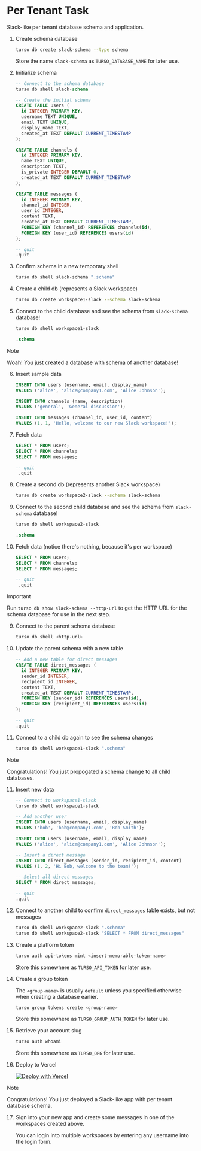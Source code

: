 # Per Tenant Task

Slack-like per tenant database schema and application.

1. Create schema database

   ```bash
   turso db create slack-schema --type schema
   ```

   Store the name `slack-schema` as `TURSO_DATABASE_NAME` for later use.

2. Initialize schema

   ```sql
   -- Connect to the schema database
   turso db shell slack-schema

   -- Create the initial schema
   CREATE TABLE users (
     id INTEGER PRIMARY KEY,
     username TEXT UNIQUE,
     email TEXT UNIQUE,
     display_name TEXT,
     created_at TEXT DEFAULT CURRENT_TIMESTAMP
   );

   CREATE TABLE channels (
     id INTEGER PRIMARY KEY,
     name TEXT UNIQUE,
     description TEXT,
     is_private INTEGER DEFAULT 0,
     created_at TEXT DEFAULT CURRENT_TIMESTAMP
   );

   CREATE TABLE messages (
     id INTEGER PRIMARY KEY,
     channel_id INTEGER,
     user_id INTEGER,
     content TEXT,
     created_at TEXT DEFAULT CURRENT_TIMESTAMP,
     FOREIGN KEY (channel_id) REFERENCES channels(id),
     FOREIGN KEY (user_id) REFERENCES users(id)
   );

   -- quit
   .quit
   ```

3. Confirm schema in a new temporary shell

   ```bash
   turso db shell slack-schema ".schema"
   ```

4. Create a child db (represents a Slack workspace)

   ```bash
   turso db create workspace1-slack --schema slack-schema
   ```

5. Connect to the child database and see the schema from `slack-schema` database!

   ```bash
   turso db shell workspace1-slack
   ```

   ```sql
   .schema
   ```

> [!NOTE]
> Woah! You just created a database with schema of another database!

6. Insert sample data

   ```sql
   INSERT INTO users (username, email, display_name)
   VALUES ('alice', 'alice@company1.com', 'Alice Johnson');

   INSERT INTO channels (name, description)
   VALUES ('general', 'General discussion');

   INSERT INTO messages (channel_id, user_id, content)
   VALUES (1, 1, 'Hello, welcome to our new Slack workspace!');
   ```

7. Fetch data

   ```sql
   SELECT * FROM users;
   SELECT * FROM channels;
   SELECT * FROM messages;

   -- quit
    .quit
   ```

8. Create a second db (represents another Slack workspace)

   ```bash
   turso db create workspace2-slack --schema slack-schema
   ```

9. Connect to the second child database and see the schema from `slack-schema` database!

   ```bash
   turso db shell workspace2-slack
   ```

   ```sql
   .schema
   ```

10. Fetch data (notice there's nothing, because it's per workspace)

    ```sql
    SELECT * FROM users;
    SELECT * FROM channels;
    SELECT * FROM messages;

    -- quit
     .quit
    ```

> [!IMPORTANT]
> Run `turso db show slack-schema --http-url` to get the HTTP URL for the schema database for use in the next step.

9. Connect to the parent schema database

   ```bash
   turso db shell <http-url>
   ```

10. Update the parent schema with a new table

    ```sql
    -- Add a new table for direct messages
    CREATE TABLE direct_messages (
      id INTEGER PRIMARY KEY,
      sender_id INTEGER,
      recipient_id INTEGER,
      content TEXT,
      created_at TEXT DEFAULT CURRENT_TIMESTAMP,
      FOREIGN KEY (sender_id) REFERENCES users(id),
      FOREIGN KEY (recipient_id) REFERENCES users(id)
    );

    -- quit
    .quit
    ```

11. Connect to a child db again to see the schema changes

    ```bash
    turso db shell workspace1-slack ".schema"
    ```

> [!NOTE]
> Congratulations! You just propogated a schema change to all child databases.

11. Insert new data

    ```sql
    -- Connect to workspace1-slack
    turso db shell workspace1-slack

    -- Add another user
    INSERT INTO users (username, email, display_name)
    VALUES ('bob', 'bob@company1.com', 'Bob Smith');

    INSERT INTO users (username, email, display_name)
    VALUES ('alice', 'alice@company1.com', 'Alice Johnson');

    -- Insert a direct message
    INSERT INTO direct_messages (sender_id, recipient_id, content)
    VALUES (1, 2, 'Hi Bob, welcome to the team!');

    -- Select all direct messages
    SELECT * FROM direct_messages;

    -- quit
    .quit
    ```

12. Connect to another child to confirm `direct_messages` table exists, but not messages

    ```bash
    turso db shell workspace2-slack ".schema"
    turso db shell workspace2-slack "SELECT * FROM direct_messages"
    ```

13. Create a platform token

    ```bash
    turso auth api-tokens mint <insert-memorable-token-name>
    ```

    Store this somewhere as `TURSO_API_TOKEN` for later use.

14. Create a group token

    The `<group-name>` is usually `default` unless you specified otherwise when creating a database earlier.

    ```bash
    turso group tokens create <group-name>
    ```

    Store this somewhere as `TURSO_GROUP_AUTH_TOKEN` for later use.

15. Retrieve your account slug

    ```bash
    turso auth whoami
    ```

    Store this somewhere as `TURSO_ORG` for later use.

16. Deploy to Vercel

    [![Deploy with Vercel](https://vercel.com/button)](https://vercel.com/new/clone?repository-url=https%3A%2F%2Fgithub.com%2Fnotrab%2Fturso-per-tenant-starter&env=TURSO_API_TOKEN,TURSO_ORG,TURSO_DATABASE_NAME,TURSO_GROUP_AUTH_TOKEN)

> [!NOTE]
> Congratulations! You just deployed a Slack-like app with per tenant database schema.

17. Sign into your new app and create some messages in one of the workspaces created above.

    You can login into multiple workspaces by entering any username into the login form.
